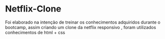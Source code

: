 # Netflix-Clone
Foi elaborado na intenção de treinar os conhecimentos adquiridos durante o bootcamp, assim criando um clone da netflix responsivo , foram utilizados conhecimentos de html + css
